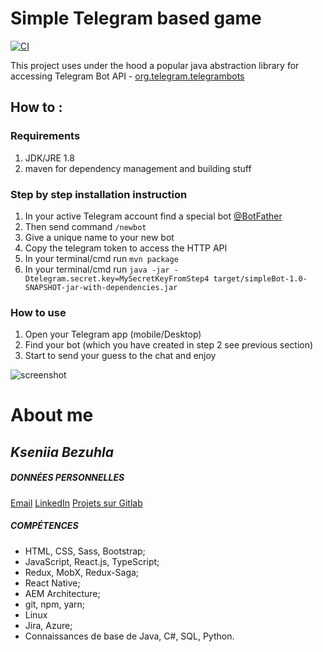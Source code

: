 # Simple Telegram based game
[![CI](https://github.com/kseniabezugla/chat-bot-game/actions/workflows/main.yml/badge.svg)](https://github.com/kseniabezugla/chat-bot-game/actions/workflows/main.yml)

This project uses under the hood a popular java abstraction library for accessing Telegram Bot API - [org.telegram.telegrambots](https://github.com/rubenlagus/TelegramBots)

## How to :

### Requirements
1. JDK/JRE 1.8
2. maven for dependency management and building stuff

### Step by step installation instruction
1. In your active Telegram account find a special bot [@BotFather](https://telegram.me/BotFather)
2. Then send command `/newbot`
3. Give a unique name to your new bot
4. Copy the telegram token to access the HTTP API
5. In your terminal/cmd run `mvn package`
6. In your terminal/cmd run `java -jar -Dtelegram.secret.key=MySecretKeyFromStep4 target/simpleBot-1.0-SNAPSHOT-jar-with-dependencies.jar`

### How to use

1. Open your Telegram app (mobile/Desktop)
2. Find your bot (which you have created in step 2 see previous section)
3. Start to send your guess to the chat and enjoy

![screenshot](https://raw.githubusercontent.com/devatlant/chat-bot-game/master/res/telegram_screenshot.jpg)

# About me
## _Kseniia Bezuhla_
##### DONNÉES PERSONNELLES

[Email](kseniabezugla@gmail.com)
[LinkedIn](https://www.linkedin.com/in/kseniia-bezuhla-b909461b7/)
[Projets sur Gitlab](https://gitlab.com/kseniabezugla/projects)

##### COMPÉTENCES
- HTML, CSS, Sass, Bootstrap;
- JavaScript, React.js, TypeScript;
- Redux, MobX, Redux-Saga;
- React Native;
- AEM Architecture;
- git, npm, yarn;
- Linux
- Jira, Azure;
- Connaissances de base de Java, C#, SQL, Python.

